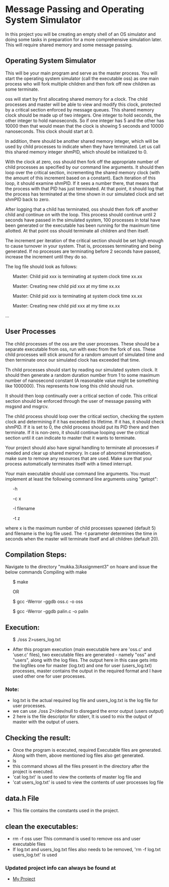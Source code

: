 # Message Passing and Operating System Simulator

In this project you will be creating an empty shell of an OS simulator and doing some tasks in preparation for a
more comprehensive simulation later. This will require shared memory and some message passing.
## Operating System Simulator

This will be your main program and serve as the master process. You will start the operating system simulator (call the executable oss) as one main process who will fork multiple children and then fork off new children as some terminate.

oss will start by first allocating shared memory for a clock. The child processes and master will be able to view and modify this clock, protected by a critical section enforced by message queues. This shared memory clock should be made up of two integers. One integer to hold seconds, the other integer to hold nanoseconds. So if one integer has 5 and the other has 10000 then that would mean that the clock is showing 5 seconds and 10000 nanoseconds. This clock should start at 0.

In addition, there should be another shared memory integer, which will be used by child processes to indicate when they have terminated. Let us call this shared memory integer shmPID, which should be initialized to 0.

With the clock at zero, oss should then fork off the appropriate number of child processes as specified by our command line arguments. It should then loop over the critical section, incrementing the shared memory clock (with the amount of this increment based on a constant). Each iteration of this loop, it should examine shmPID. If it sees a number there, that means that the process with that PID has just terminated. At that point, it should log that the process has terminated at the time shown in our simulated clock and set shmPID back to zero.

After logging that a child has terminated, oss should then fork off another child and continue on with the loop. This process should continue until 2 seconds have passed in the simulated system, 100 processes in total have been generated or the executable has been running for the maximum time allotted. At that point oss should terminate
all children and then itself.

The increment per iteration of the critical section should be set high enough to cause turnover in your system. That is, processes terminating and being generated. If no processes are terminating before 2 seconds have passed, increase the increment until they do so.

The log file should look as follows:

<ul>Master: Child pid xxx is terminating at system clock time xx.xx</ul>
<ul>Master: Creating new child pid xxx at my time xx.xx</ul>
<ul>Master: Child pid xxx is terminating at system clock time xx.xx</ul>
<ul>Master: Creating new child pid xxx at my time xx.xx</ul>
...

## User Processes

The child processes of the oss are the user processes. These should be a separate executable from oss, run with exec from the fork of oss. These child processes will stick around for a random amount of simulated time and then terminate once our simulated clock has exceeded that time.

Th child processes should start by reading our simulated system clock. It should then generate a random duration number from 1 to some maximum number of nanosecond constant (A reasonable value might be something like 1000000). This represents how long this child should run.

It should then loop continually over a critical section of code. This critical section should be enforced through the user of message passing with msgsnd and msgrcv.

The child process should loop over the critical section, checking the system clock and determining if it has exceeded its lifetime. If it has, it should check shmPID. If it is set to 0, the child process should put its PID there and then terminate. If it is non-zero, it should continue looping over the critical section until it can indicate to master that it wants to terminate.

Your project should also have signal handling to terminate all processes if needed and clear up shared memory. In case of abnormal termination, make sure to remove any resources that are used. Make sure that your process automatically terminates itself with a timed interrupt.

Your main executable should use command line arguments. You must implement at least the following command line arguments using "getopt":

<ul>-h </ul>
<ul>-c x </ul>
<ul>-l filename </ul>
<ul>-t z </ul>

where x is the maximum number of child processes spawned (default 5) and filename is the log file used. The -t parameter determines the time in seconds when the master will terminate itself and all children (default 20).

## Compilation Steps:
Navigate to the directory "mukka.3/Assignment3" on hoare and issue the below commands
Compiling with make 
<ul>$ make</ul>
<ul>OR</ul>
<ul>$ gcc -Werror -ggdb oss.c -o oss</ul>
<ul>$ gcc -Werror -ggdb palin.c -o palin</ul>

## Execution: 
<ul> $ ./oss 2>users_log.txt </ul>
 
* After this program execution (main executable here are 'oss.c' and 'user.c' files), two  executable files are generated - namely "oss" and "users", along with the log files. The output here in this case gets into the logfiles one for master (log.txt) and one for user (users_log.txt) processes, master contains the output in the required format and I have used other one for user processes.

### Note: 
  * log.txt is the actual required log file and users_log.txt is the log file for user processes.
  * we can use ./oss 2>/dev/null to disregard the error output (users output)
  * 2 here is the file descriptor for stderr, It is used to mix the output of master with the output of users.
  
## Checking the result:
* Once the program is ececuted, required Executable files are generated. Along with them, above mentioned log files also get generated. 
* ls
* this command shows all the files present in the directory after the project is executed.
* 'cat log.txt' is used to view the contents of master log file and
* 'cat users_log.txt' is used to view the contents of user processes log file

## data.h File
* This file contains the constants used in the project.

## clean the executables:
* 	rm -f oss user
This command is used to remove oss and user executable files
* If log.txt and users_log.txt files also needs to be removed, 'rm -f log.txt users_log.txt' is used

### Updated project info can always be found at
* [My Project](https://github.com/mukka29/Operating-Systems)
